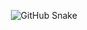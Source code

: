 <p align="center">
  <picture>
    <source media="(prefers-color-scheme: dark)" srcset="https://wisnuibroo.github.io/wisnuibroo/github-contribution-grid-snake-dark.svg" />
    <img alt="GitHub Snake" src="https://wisnuibroo.github.io/wisnuibroo/github-contribution-grid-snake.svg" />
  </picture>
</p>
